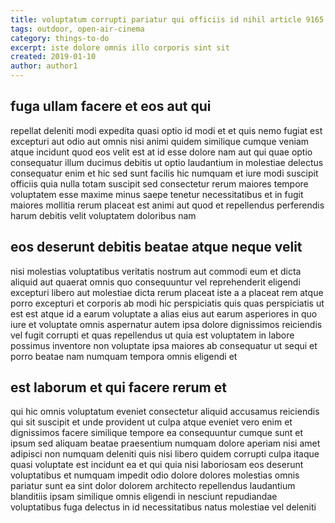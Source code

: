 ```yaml
---
title: voluptatum corrupti pariatur qui officiis id nihil article 9165
tags: outdoor, open-air-cinema
category: things-to-do
excerpt: iste dolore omnis illo corporis sint sit
created: 2019-01-10
author: author1
---
```


## fuga ullam facere et eos aut qui

repellat deleniti modi expedita quasi optio id modi et et quis nemo fugiat est excepturi aut odio aut omnis nisi animi quidem similique cumque veniam atque incidunt quod eos velit est at id esse dolore nam aut qui quae optio consequatur illum ducimus debitis ut optio laudantium in molestiae delectus consequatur enim et hic sed sunt facilis hic numquam et iure modi suscipit officiis quia nulla totam suscipit sed consectetur rerum maiores tempore voluptatem esse maxime minus saepe tenetur necessitatibus et in fugit maiores mollitia rerum placeat est animi aut quod et repellendus perferendis harum debitis velit voluptatem doloribus nam

## eos deserunt debitis beatae atque neque velit

nisi molestias voluptatibus veritatis nostrum aut commodi eum et dicta aliquid aut quaerat omnis quo consequuntur vel reprehenderit eligendi excepturi libero aut molestiae dicta rerum placeat iste a a placeat rem atque porro excepturi et corporis ab modi hic perspiciatis quis quas perspiciatis ut est est atque id a earum voluptate a alias eius aut earum asperiores in quo iure et voluptate omnis aspernatur autem ipsa dolore dignissimos reiciendis vel fugit corrupti et quas repellendus ut quia est voluptatem in labore possimus inventore non voluptate ipsa maiores ab consequatur ut sequi et porro beatae nam numquam tempora omnis eligendi et

## est laborum et qui facere rerum et

qui hic omnis voluptatum eveniet consectetur aliquid accusamus reiciendis qui sit suscipit et unde provident ut culpa atque eveniet vero enim et dignissimos facere similique tempore ea consequuntur cumque sunt et ipsum sed aliquam beatae praesentium numquam dolore aperiam nisi amet adipisci non numquam deleniti quis nisi libero quidem corrupti culpa itaque quasi voluptate est incidunt ea et qui quia nisi laboriosam eos deserunt voluptatibus et numquam impedit odio dolore dolores molestias omnis pariatur sunt ea sint dolor dolorem architecto repellendus laudantium blanditiis ipsam similique omnis eligendi in nesciunt repudiandae voluptatibus fuga delectus in id necessitatibus natus molestiae vel deleniti
